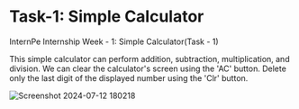 # Task-1: Simple Calculator
InternPe Internship Week - 1: Simple Calculator(Task - 1)

This simple calculator can perform addition, subtraction, multiplication, and division. We can clear the calculator's screen using the 'AC' button. Delete only the last digit of the displayed number using the 'Clr' button.

![Screenshot 2024-07-12 180218](https://github.com/user-attachments/assets/e30434f8-6435-4cb4-b699-17243f67a3cf)
